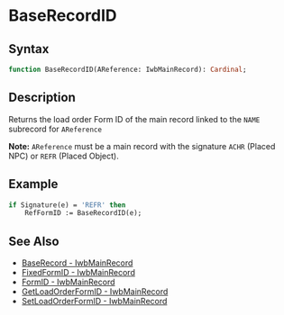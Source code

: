 # BaseRecordID

## Syntax

```pascal
function BaseRecordID(AReference: IwbMainRecord): Cardinal;
```

## Description

Returns the load order Form ID of the main record linked to the `NAME` subrecord for `AReference`

**Note:** `AReference` must be a main record with the signature `ACHR` (Placed NPC) or `REFR` (Placed Object).

## Example

```pascal
if Signature(e) = 'REFR' then
	RefFormID := BaseRecordID(e);
```

## See Also

- [BaseRecord - IwbMainRecord](IwbMainRecord_BaseRecord.md)
- [FixedFormID - IwbMainRecord](IwbMainRecord_FixedFormID.md)
- [FormID - IwbMainRecord](IwbMainRecord_FormID.md)
- [GetLoadOrderFormID - IwbMainRecord](IwbMainRecord_GetLoadOrderFormID.md)
- [SetLoadOrderFormID - IwbMainRecord](IwbMainRecord_SetLoadOrderFormID.md)
